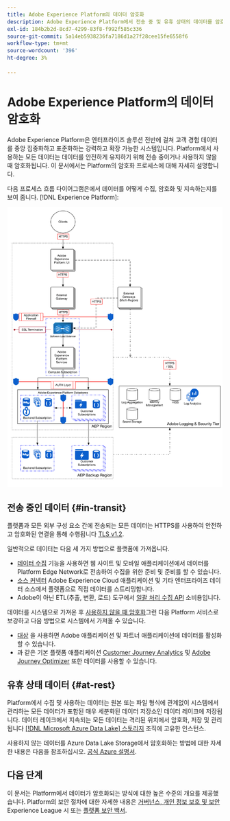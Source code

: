 ```yaml
---
title: Adobe Experience Platform의 데이터 암호화
description: Adobe Experience Platform에서 전송 중 및 유휴 상태의 데이터를 암호화하는 방법에 대해 알아봅니다.
exl-id: 184b2b2d-8cd7-4299-83f8-f992f585c336
source-git-commit: 5a14eb5938236fa7186d1a27f28cee15fe6558f6
workflow-type: tm+mt
source-wordcount: '396'
ht-degree: 3%

---
```


# Adobe Experience Platform의 데이터 암호화

Adobe Experience Platform은 엔터프라이즈 솔루션 전반에 걸쳐 고객 경험 데이터를 중앙 집중화하고 표준화하는 강력하고 확장 가능한 시스템입니다. Platform에서 사용하는 모든 데이터는 데이터를 안전하게 유지하기 위해 전송 중이거나 사용하지 않을 때 암호화됩니다. 이 문서에서는 Platform의 암호화 프로세스에 대해 자세히 설명합니다.

다음 프로세스 흐름 다이어그램은에서 데이터를 어떻게 수집, 암호화 및 지속하는지를 보여 줍니다. [!DNL Experience Platform]:

![](../images/governance-privacy-security/encryption/flow.png)

## 전송 중인 데이터 {#in-transit}

플랫폼과 모든 외부 구성 요소 간에 전송되는 모든 데이터는 HTTPS를 사용하여 안전하고 암호화된 연결을 통해 수행됩니다 [TLS v1.2](https://datatracker.ietf.org/doc/html/rfc5246).

일반적으로 데이터는 다음 세 가지 방법으로 플랫폼에 가져옵니다.

* [데이터 수집](../../collection/home.md) 기능을 사용하면 웹 사이트 및 모바일 애플리케이션에서 데이터를 Platform Edge Network로 전송하여 수집을 위한 준비 및 준비를 할 수 있습니다.
* [소스 커넥터](../../sources/home.md) Adobe Experience Cloud 애플리케이션 및 기타 엔터프라이즈 데이터 소스에서 플랫폼으로 직접 데이터를 스트리밍합니다.
* Adobe이 아닌 ETL(추출, 변환, 로드) 도구에서 [일괄 처리 수집 API](../../ingestion/batch-ingestion/overview.md) 소비용입니다.

데이터를 시스템으로 가져온 후 [사용하지 않을 때 암호화](#at-rest)그런 다음 Platform 서비스로 보강하고 다음 방법으로 시스템에서 가져올 수 있습니다.

* [대상](../../destinations/home.md) 을 사용하면 Adobe 애플리케이션 및 파트너 애플리케이션에 데이터를 활성화할 수 있습니다.
* 과 같은 기본 플랫폼 애플리케이션 [Customer Journey Analytics](https://experienceleague.adobe.com/docs/analytics-platform/using/cja-overview/cja-overview.html?lang=ko) 및 [Adobe Journey Optimizer](https://experienceleague.adobe.com/docs/journey-optimizer/using/ajo-home.html?lang=ko-KR) 또한 데이터를 사용할 수 있습니다.

## 유휴 상태 데이터 {#at-rest}

Platform에서 수집 및 사용하는 데이터는 원본 또는 파일 형식에 관계없이 시스템에서 관리하는 모든 데이터가 포함된 매우 세분화된 데이터 저장소인 데이터 레이크에 저장됩니다. 데이터 레이크에서 지속되는 모든 데이터는 격리된 위치에서 암호화, 저장 및 관리됩니다 [[!DNL Microsoft Azure Data Lake] 스토리지](https://docs.microsoft.com/en-us/azure/storage/blobs/data-lake-storage-introduction) 조직에 고유한 인스턴스.

사용하지 않는 데이터를 Azure Data Lake Storage에서 암호화하는 방법에 대한 자세한 내용은 다음을 참조하십시오. [공식 Azure 설명서](https://learn.microsoft.com/en-us/azure/storage/common/storage-service-encryption).

## 다음 단계

이 문서는 Platform에서 데이터가 암호화되는 방식에 대한 높은 수준의 개요를 제공했습니다. Platform의 보안 절차에 대한 자세한 내용은 [거버넌스, 개인 정보 보호 및 보안](./overview.md) Experience League 시 또는 [플랫폼 보안 백서](https://www.adobe.com/content/dam/cc/en/security/pdfs/AEP_SecurityOverview.pdf).
